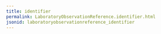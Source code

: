 ```yaml
---
title: identifier
permalink: LaboratoryObservationReference.identifier.html
jsonid: laboratoryobservationreference_identifier
---
```

